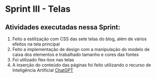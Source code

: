 # Sprint III - Telas
## Atividades executadas nessa Sprint:
1. Feito a estilização com CSS das sete telas do blog, além de vários efeitos na tela principal
2. Feito a implementação de design com a manipulação do modelo de caixa dos elementos e trabalhado tamanho e cores das fontes
3. Foi utilizado flex-box nas telas
4. A inserção do conteúdo das páginas foi feito utilizando o recurso de Inteligência Artificial [ChatGPT](https://chat.openai.com/auth/login) 

